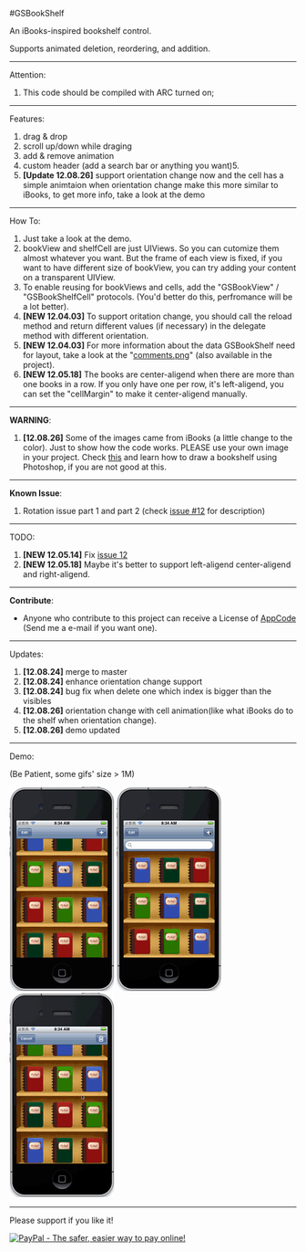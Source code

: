 #GSBookShelf

An iBooks-inspired bookshelf control.

Supports animated deletion, reordering, and addition.

---

Attention:

1. This code should be compiled with ARC turned on;

---

Features:

1. drag & drop
2. scroll up/down while draging
3. add & remove animation
4. custom header (add a search bar or anything you want)5. 
5. **[Update 12.08.26]** support orientation change now and the cell has a simple animtaion when orientation change make this more similar to iBooks, to get more info, take a look at the demo 

---

How To:

1. Just take a look at the demo.
2. bookView and shelfCell are just UIViews. So you can cutomize them almost whatever you want. But the frame of each view is fixed, if you want to have different size of bookView, you can try adding your content on a transparent UIView.
3. To enable reusing for bookViews and cells, add the "GSBookView" / "GSBookShelfCell" protocols. (You'd better do this, perfromance will be a lot better).
4. **[NEW 12.04.03]** To support oritation change, you should call the reload method and return different values (if necessary) in the delegate method with different orientation.
5. **[NEW 12.04.03]** For more information about the data GSBookShelf need for layout, take a look at the "[comments.png](https://github.com/ultragtx/GSBookShelf/blob/ReadyTo/BookShelf/comments.png?raw=true)" (also available in the project).
6. **[NEW 12.05.18]** The books are center-aligend when there are more than one books in a row. If you only have one per row, it's left-aligend, you can set the "cellMargin" to make it center-aligend manually.

---

**WARNING**:

1. **[12.08.26]** Some of the images came from iBooks (a little change to the color). Just to show how the code works. PLEASE use your own image in your project. Check [this](http://www.psawesome.com/tutorials/create-an-i-pad-inspired-bookshelf-using-photoshop) and learn how to draw a bookshelf using Photoshop, if you are not good at this.


---

**Known Issue**:

1. Rotation issue part 1 and part 2  (check [issue #12](https://github.com/ultragtx/GSBookShelf/issues/12) for description)

---

TODO:

1. **[NEW 12.05.14]** Fix [issue 12](https://github.com/ultragtx/GSBookShelf/issues/12)
2. **[NEW 12.05.18]** Maybe it's better to support left-aligend center-aligend and right-aligend.

---

**Contribute**:

* Anyone who contribute to this project can receive a License of [AppCode](http://www.jetbrains.com/objc/index.html) (Send me a e-mail if you want one).

---

Updates:

1. **[12.08.24]** merge to master
2. **[12.08.24]** enhance orientation change support
3. **[12.08.24]** bug fix when delete one which index is bigger than the visibles
4. **[12.08.26]** orientation change with cell animation(like what iBooks do to the shelf when orientation change).
5. **[12.08.26]** demo updated

---

Demo:

(Be Patient, some gifs' size > 1M)

![image](https://github.com/ultragtx/ultragtx.github.com/blob/master/images/Move_s.gif?raw=true)
![image](https://github.com/ultragtx/ultragtx.github.com/blob/master/images/Add_s.gif?raw=true)
![image](https://github.com/ultragtx/ultragtx.github.com/blob/master/images/Delete_s.gif?raw=true)

---
Please support if you like it!

<a href="https://www.paypal.com/cgi-bin/webscr?cmd=_donations&business=ultragtx%40gmail%2ecom&lc=US&item_name=GSBookShelf%20Improve%20Fund&no_note=0&currency_code=USD&bn=PP%2dDonationsBF%3abtn_donateCC_LG%2egif%3aNonHostedGuest">
<img src="https://www.paypalobjects.com/en_US/i/btn/btn_donateCC_LG.gif" border="0" name="submit" alt="PayPal - The safer, easier way to pay online!" />
</a>
